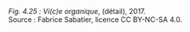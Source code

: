 *Fig. 4.25 :* *Vi(c)e organique*, (détail), 2017.  
Source : Fabrice Sabatier, licence CC BY-NC-SA 4.0.